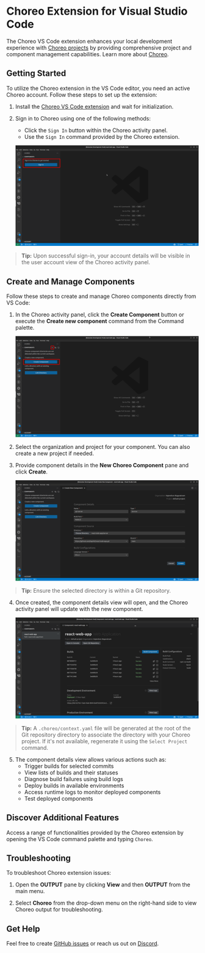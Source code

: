 # Choreo Extension for Visual Studio Code

The Choreo VS Code extension enhances your local development experience with [Choreo projects](https://wso2.com/choreo/) by providing comprehensive project and component management capabilities. Learn more about [Choreo](https://wso2.com/choreo/docs/).

## Getting Started

To utilize the Choreo extension in the VS Code editor, you need an active Choreo account. Follow these steps to set up the extension:

1. Install the [Choreo VS Code extension](https://marketplace.visualstudio.com/items?itemName=WSO2.choreo) and wait for initialization.

2. Sign in to Choreo using one of the following methods:

   - Click the `Sign In` button within the Choreo activity panel.
   - Use the `Sign In` command provided by the Choreo extension.

   ![Sign In](./docs/choreo-extension/images/v2/sign-in.png)

> **Tip:** Upon successful sign-in, your account details will be visible in the user account view of the Choreo activity panel.

## Create and Manage Components

Follow these steps to create and manage Choreo components directly from VS Code:

1. In the Choreo activity panel, click the **Create Component** button or execute the **Create new component** command from the Command palette.

   ![Create component button](./docs/choreo-extension/images/v2/create-component-btn.png)

2. Select the organization and project for your component. You can also create a new project if needed.

3. Provide component details in the **New Choreo Component** pane and click **Create**.

   ![Component form](./docs/choreo-extension/images/v2/component-form.png)

> **Tip:** Ensure the selected directory is within a Git repository.

4. Once created, the component details view will open, and the Choreo activity panel will update with the new component.

   ![Component details](./docs/choreo-extension/images/v2/component-details-view.png)

> **Tip:** A `.choreo/context.yaml` file will be generated at the root of the Git repository directory to associate the directory with your Choreo project. If it's not available, regenerate it using the `Select Project` command.

5. The component details view allows various actions such as:
   - Trigger builds for selected commits
   - View lists of builds and their statuses
   - Diagnose build failures using build logs
   - Deploy builds in available environments
   - Access runtime logs to monitor deployed components
   - Test deployed components

## Discover Additional Features

Access a range of functionalities provided by the Choreo extension by opening the VS Code command palette and typing `Choreo`.

## Troubleshooting

To troubleshoot Choreo extension issues:

1. Open the **OUTPUT** pane by clicking **View** and then **OUTPUT** from the main menu.

2. Select **Choreo** from the drop-down menu on the right-hand side to view Choreo output for troubleshooting.

## Get Help

Feel free to create [GitHub issues](https://github.com/wso2/choreo-vscode/issues) or reach us out on [Discord](https://discord.com/invite/wso2).
